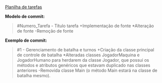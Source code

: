 [Planilha de tarefas](https://docs.google.com/spreadsheets/d/16DZhcF3SifE_ZPdPtHsCPVFi7tDu6L_TLI3EetZBPGY/edit#gid=0)

**Modelo de commit:**
>#Numero_Tarefa - Título tarefa
>+Implementação de fonte
>*Alteração de fonte
>-Remoção de fonte

**Exemplo de commit:**
>#1 - Gerenciamento de batalha e turnos
>+Criação da classe principal de controle de batalha
>*Alteradas classes JogadorMaquina e JogadorHumano para herdarem da classe Jogador, que possui os métodos e atributos genéricos que estavam duplicado nas classes anteriores
>-Removida classe Main (o método Main estará na classe de batalha mesmo).